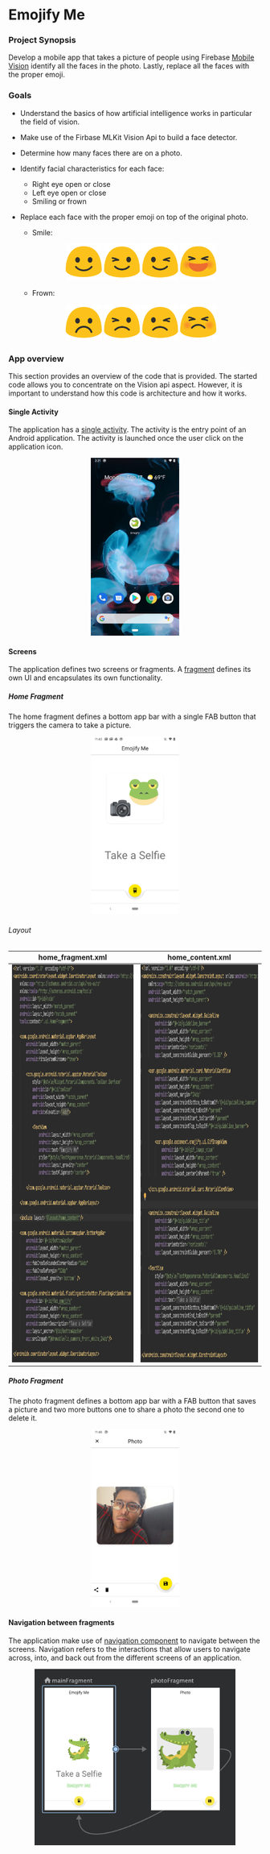 # Emojify Me

### Project Synopsis
Develop a mobile app that takes a picture of people using Firebase 
[Mobile Vision](https://developers.google.com/vision) identify all the faces in the photo. Lastly, 
replace all the faces with the proper emoji.

### Goals
* Understand the basics of how artificial intelligence works in particular the field of vision.
* Make use of the Firbase MLKit Vision Api to build a face detector.
* Determine how many faces there are on a photo.
* Identify facial characteristics for each face:
  * Right eye open or close
  * Left eye open or close
  * Smiling or frown
* Replace each face with the proper emoji on top of the original photo.
  * Smile: 
   <p align="center">
     <img src="/app/src/main/res/drawable/smile.png" alt="" data-canonical-src="/images/smile.png" width="72" height="72" />
     <img src="/app/src/main/res/drawable/right_wink_smile.png" alt="" data-canonical-src="/images/rightwink.png" width="72" height="72" />
     <img src="/app/src/main/res/drawable/left_wink_smile.png" alt="" data-canonical-src="/images/leftwink.png" width="72" height="72" />
     <img src="/app/src/main/res/drawable/closed_eye_smile.png" alt="" data-canonical-src="/images/closed_smile.png" width="72" height="72" />
   </p>
   
   * Frown: 
   <p align="center">
     <img src="/app/src/main/res/drawable/frown.png" alt="" data-canonical-src="/images/frown.png" width="72" height="72" />
     <img src="/app/src/main/res/drawable/right_wink_frown.png" alt="" data-canonical-src="/images/rightwinkfrown.png" width="72" height="72" />
     <img src="/app/src/main/res/drawable/left_wink_frown.png" alt="" data-canonical-src="/images/leftwinkfrown.png" width="72" height="72" />
     <img src="/app/src/main/res/drawable/closed_eye_frown.png" alt="" data-canonical-src="/images/closed_frown.png" width="72" height="72" />
   </p>

### App overview
This section provides an overview of the code that is provided. The started code allows you to 
concentrate on the Vision api aspect. However, it is important to understand how this code is 
architecture and how it works.

#### Single Activity
The application has a [single activity](https://www.youtube.com/watch?v=9O1D_Ytk0xg). The activity 
is the entry point of an Android application. The activity is launched once the user click on 
the application icon.

 <p align="center">
     <img src="/resources/launch.gif" alt="" data-canonical-src="/images/launch.gif" width="176" height="353" />
 </p>

#### Screens 
The application defines two screens or fragments. A [fragment](https://www.youtube.com/watch?v=k3IT-IJ0J98) 
defines its own UI and encapsulates its own functionality.

##### Home Fragment 
The home fragment defines a bottom app bar with a single FAB button that triggers the camera to take
a picture.

  <p align="center">
      <img src="/resources/home.png" alt="" data-canonical-src="/images/home.png" width="176" height="353" />
  </p>
  
###### Layout
  
  home_fragment.xml | home_content.xml |
  | --------------- | :---------------:|
  | <img src="/resources/home_fragment.png" alt="" data-canonical-src="/images/icon.png" width="535" height="790" /> | <img src="/resources/home_content.png" alt="" data-canonical-src="/images/icon.png" width="535" height="790" /> |

##### Photo Fragment
The photo fragment defines a bottom app bar with a FAB button that saves a picture and two more 
buttons one to share a photo the second one to delete it.

  <p align="center">
      <img src="/resources/photo.png" alt="" data-canonical-src="/images/photo.png" width="176" height="353" />
  </p>
  
 #### Navigation between fragments
 The application make use of [navigation component](https://www.youtube.com/watch?time_continue=1&v=Y0Cs2MQxyIs&feature=emb_logo)
 to navigate between the screens. Navigation refers to the interactions that allow users to navigate 
 across, into, and back out from the different screens of an application.
 
  <p align="center">
      <img src="/resources/navigation.png" alt="" data-canonical-src="/images/navigation.png" width="400" height="350" />
  </p>

 